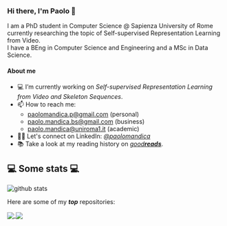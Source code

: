 ### Hi there, I'm Paolo 👋

I am a PhD student in Computer Science @ Sapienza University of Rome currently researching the topic of Self-supervised Representation Learning from Video.  
I have a BEng in Computer Science and Engineering and a MSc in Data Science.

#### About me

- 💻 I’m currently working on *Self-supervised Representation Learning from Video and Skeleton Sequences*.
- 📫 How to reach me:
  - paolomandica.p@gmail.com (personal)
  - paolo.mandica.bs@gmail.com (business)
  - paolo.mandica@uniroma1.it (academic)
- 👨‍💼 Let's connect on LinkedIn: *[@paolomandica](https://www.linkedin.com/in/paolo-mandica/)*
- 📚 Take a look at my reading history on *[good**reads**](https://www.goodreads.com/user/show/105246688-paolo-mandica)*.

<h2>💻 Some stats 💻</h2>

![github stats](https://github-readme-stats.vercel.app/api?username=paolomandica&show_icons=true&theme=nord&hide=issues&count_private=true)  
<!--![Top Langs](https://github-readme-stats.vercel.app/api/top-langs/?username=paolomandica&layout=compact&theme=nord)-->

Here are some of my **_top_** repositories:

<a href="https://github.com/paolomandica/pneumonia-xray-classification">
  <img align="center" src="https://github-readme-stats.vercel.app/api/pin/?username=paolomandica&repo=pneumonia-xray-classification&theme=nord" />
</a>
<a href="https://github.com/paolomandica/brain-network-analysis">
  <img align="center" src="https://github-readme-stats.vercel.app/api/pin/?username=paolomandica&repo=brain-network-analysis&theme=nord" />
</a>
